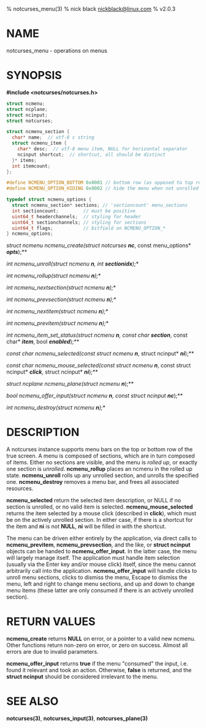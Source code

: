 % notcurses_menu(3)
% nick black <nickblack@linux.com>
% v2.0.3

# NAME

notcurses_menu - operations on menus

# SYNOPSIS

**#include <notcurses/notcurses.h>**

```c
struct ncmenu;
struct ncplane;
struct ncinput;
struct notcurses;

struct ncmenu_section {
  char* name;  // utf-8 c string
  struct ncmenu_item {
    char* desc;  // utf-8 menu item, NULL for horizontal separator
    ncinput shortcut;  // shortcut, all should be distinct
  }* items;
  int itemcount;
};

#define NCMENU_OPTION_BOTTOM 0x0001 // bottom row (as opposed to top row)
#define NCMENU_OPTION_HIDING 0x0002 // hide the menu when not unrolled

typedef struct ncmenu_options {
  struct ncmenu_section* sections; // 'sectioncount' menu_sections
  int sectioncount;         // must be positive
  uint64_t headerchannels;  // styling for header
  uint64_t sectionchannels; // styling for sections
  uint64_t flags;           // bitfield on NCMENU_OPTION_*
} ncmenu_options;
```

**struct ncmenu* ncmenu_create(struct notcurses* ***nc***, const menu_options* ***opts***);**

**int ncmenu_unroll(struct ncmenu* ***n***, int ***sectionidx***);**

**int ncmenu_rollup(struct ncmenu* ***n***);**

**int ncmenu_nextsection(struct ncmenu* ***n***);**

**int ncmenu_prevsection(struct ncmenu* ***n***);**

**int ncmenu_nextitem(struct ncmenu* ***n***);**

**int ncmenu_previtem(struct ncmenu* ***n***);**

**int ncmenu_item_set_status(struct ncmenu* ***n***, const char* ***section***, const char* ***item***, bool ***enabled***);**

**const char* ncmenu_selected(const struct ncmenu* ***n***, struct ncinput* ***ni***);**

**const char* ncmenu_mouse_selected(const struct ncmenu* ***n***, const struct ncinput* ***click***, struct ncinput* ***ni***);**

**struct ncplane* ncmenu_plane(struct ncmenu* ***n***);**

**bool ncmenu_offer_input(struct ncmenu* ***n***, const struct ncinput* ***nc***);**

**int ncmenu_destroy(struct ncmenu* ***n***);**

# DESCRIPTION

A notcurses instance supports menu bars on the top or bottom row of the true
screen. A menu is composed of sections, which are in turn composed of items.
Either no sections are visible, and the menu is *rolled up*, or exactly one
section is *unrolled*. **ncmenu_rollup** places an ncmenu in the rolled up
state. **ncmenu_unroll** rolls up any unrolled section, and unrolls the
specified one. **ncmenu_destroy** removes a menu bar, and frees all associated
resources.

**ncmenu_selected** return the selected item description, or NULL if no section
is unrolled, or no valid item is selected. **ncmenu_mouse_selected** returns
the item selected by a mouse click (described in **click**), which must be on
the actively unrolled section. In either case, if there is a shortcut for the
item and **ni** is not **NULL**, **ni** will be filled in with the shortcut.

The menu can be driven either entirely by the application, via direct calls to
**ncmenu_previtem**, **ncmenu_prevsection**, and the like, or **struct ncinput**
objects can be handed to **ncmenu_offer_input**. In the latter case, the menu
will largely manage itself. The application must handle item selection (usually
via the Enter key and/or mouse click) itself, since the menu cannot arbitrarily
call into the application. **ncmenu_offer_input** will handle clicks to unroll
menu sections, clicks to dismiss the menu, Escape to dismiss the menu, left
and right to change menu sections, and up and down to change menu items (these
latter are only consumed if there is an actively unrolled section).

# RETURN VALUES

**ncmenu_create** returns **NULL** on error, or a pointer to a valid new ncmenu.
Other functions return non-zero on error, or zero on success. Almost all errors
are due to invalid parameters.

**ncmenu_offer_input** returns **true** if the menu "consumed" the input, i.e.
found it relevant and took an action. Otherwise, **false** is returned, and the
**struct ncinput** should be considered irrelevant to the menu.

# SEE ALSO

**notcurses(3)**,
**notcurses_input(3)**,
**notcurses_plane(3)**
